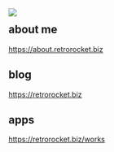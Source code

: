 <a href="https://github.com/anuraghazra/github-readme-stats">
  <img align="left" src="https://github-readme-stats.vercel.app/api/top-langs/?username=retrorocket" style="vertical-align:top;"/>
</a>

## about me
https://about.retrorocket.biz

## blog
https://retrorocket.biz

## apps
https://retrorocket.biz/works
